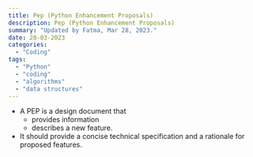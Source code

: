 ```yaml
---
title: Pep (Python Enhancement Proposals)
description: Pep (Python Enhancement Proposals)
summary: "Updated by Fatma, Mar 28, 2023."
date: 28-03-2023
categories:
  - "Coding"
tags:
  - "Python"
  - "coding"
  - "algorithms"
  - "data structures"
---
```


- A PEP is a design document that
  - provides information
  - describes a new feature.
- It should provide a concise technical specification and a rationale for proposed features.
